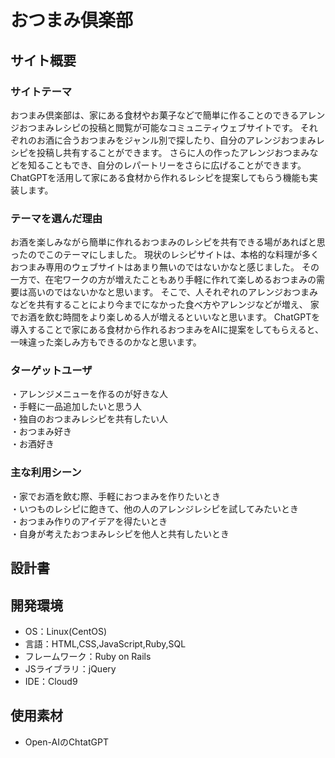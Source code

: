 # おつまみ倶楽部
## サイト概要
### サイトテーマ
おつまみ倶楽部は、家にある食材やお菓子などで簡単に作ることのできるアレンジおつまみレシピの投稿と閲覧が可能なコミュニティウェブサイトです。
それぞれのお酒に合うおつまみをジャンル別で探したり、自分のアレンジおつまみレシピを投稿し共有することができます。
さらに人の作ったアレンジおつまみなどを知ることもでき、自分のレパートリーをさらに広げることができます。
ChatGPTを活用して家にある食材から作れるレシピを提案してもらう機能も実装します。

### テーマを選んだ理由
お酒を楽しみながら簡単に作れるおつまみのレシピを共有できる場があればと思ったのでこのテーマにしました。
現状のレシピサイトは、本格的な料理が多くおつまみ専用のウェブサイトはあまり無いのではないかなと感じました。
その一方で、在宅ワークの方が増えたこともあり手軽に作れて楽しめるおつまみの需要は高いのではないかなと思います。
そこで、人それぞれのアレンジおつまみなどを共有することにより今までになかった食べ方やアレンジなどが増え、
家でお酒を飲む時間をより楽しめる人が増えるといいなと思います。
ChatGPTを導入することで家にある食材から作れるおつまみをAIに提案をしてもらえると、
一味違った楽しみ方もできるのかなと思います。

### ターゲットユーザ
・アレンジメニューを作るのが好きな人</br>
・手軽に一品追加したいと思う人</br>
・独自のおつまみレシピを共有したい人</br>
・おつまみ好き</br>
・お酒好き

### 主な利用シーン
・家でお酒を飲む際、手軽におつまみを作りたいとき</br>
・いつものレシピに飽きて、他の人のアレンジレシピを試してみたいとき</br>
・おつまみ作りのアイデアを得たいとき</br>
・自身が考えたおつまみレシピを他人と共有したいとき

## 設計書


## 開発環境
- OS：Linux(CentOS)
- 言語：HTML,CSS,JavaScript,Ruby,SQL
- フレームワーク：Ruby on Rails
- JSライブラリ：jQuery
- IDE：Cloud9

## 使用素材
- Open-AIのChtatGPT